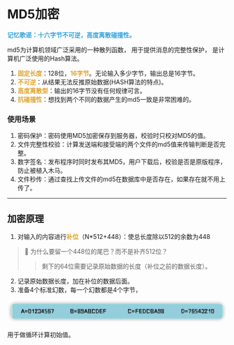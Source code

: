 # MD5加密

<font color=#33a3dc>**记忆歌谣：十六字节不可逆，高度离散碰撞性。**</font>

md5为计算机领域广泛采用的一种散列函数，
用于提供消息的完整性保护，
是计算机广泛使用的Hash算法。

1. <font color=#dea32c>**固定长度**</font>：128位，<font color=#dea32c>**16字节**</font>。无论输入多少字节，输出总是16字节。
2. <font color=#dea32c>**不可逆**</font>：从结果无法反推原始数据(HASH算法的特点)。
3. <font color=#dea32c>**高度离散型**</font>：输出的16字节没有任何规律可言。
4. <font color=#dea32c>**抗碰撞性**</font>：想找到两个不同的数据产生的md5一致是非常困难的。

### 使用场景
1. 密码保护：密码使用MD5加密保存到服务器，校验时只校对MD5的值。
2. 文件完整性校验：计算发送端和接受端的两个文件的md5值来传输判断是否完整。
3. 数字签名：发布程序时同时发布其MD5，用户下载后，校验是否是原版程序，防止被植入木马。
4. 文件秒传：通过查找上传文件的md5在数据库中是否存在，如果存在就不用上传了。

***

## 加密原理
1. 对输入的内容进行<font color=#dea32c>**补位**</font>（N*512+448）：使总长度除以512的余数为448
> 🤔 为什么要留一个448位的尾巴？而不是补齐512位？
> 
>>剩下的64位需要记录原始数据的长度（补位之前的数据长度）。
2. 记录原始数据长度，加在补位的数据后面。
3. 准备4个标准幻数，每一个幻数都是4个字节，

![](img/fcd3de08.png)

用于做循环计算初始值。






